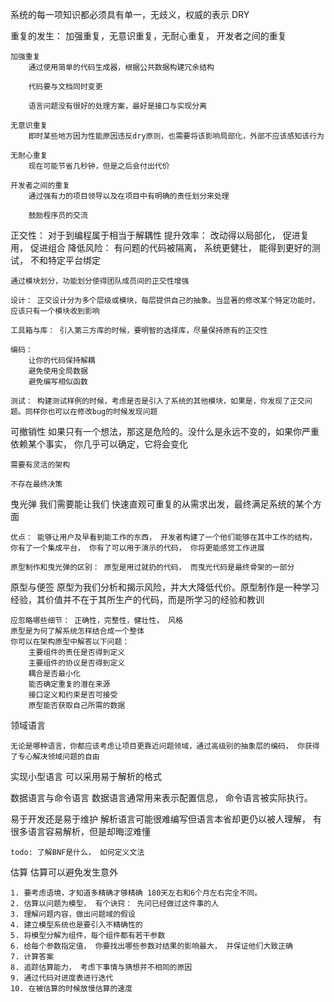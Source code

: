 系统的每一项知识都必须具有单一，无歧义，权威的表示 DRY

重复的发生： 加强重复，无意识重复，无耐心重复， 开发者之间的重复

    加强重复
        通过使用简单的代码生成器，根据公共数据构建冗余结构

        代码要与文档同时变更

        语言问题没有很好的处理方案，最好是接口与实现分离

    无意识重复
        即时某些地方因为性能原因违反dry原则，也需要将该影响局部化，外部不应该感知该行为

    无耐心重复
        现在可能节省几秒钟，但是之后会付出代价

    开发者之间的重复
        通过强有力的项目领导以及在项目中有明确的责任划分来处理

        鼓励程序员的交流
    
正交性： 对于到编程属于相当于解耦性
    提升效率： 改动得以局部化， 促进复用， 促进组合
    降低风险： 有问题的代码被隔离， 系统更健壮， 能得到更好的测试， 不和特定平台绑定

    通过模块划分，功能划分使得团队成员间的正交性增强

    设计： 正交设计分为多个层级或模块，每层提供自己的抽象。当显著的修改某个特定功能时，应该只有一个模块收到影响

    工具箱与库： 引入第三方库的时候，要明智的选择库，尽量保持原有的正交性

    编码： 
        让你的代码保持解耦
        避免使用全局数据
        避免编写相似函数

    测试： 构建测试样例的时候，考虑是否是引入了系统的其他模块，如果是，你发现了正交问题。同样你也可以在修改bug的时候发现问题

可撤销性
    如果只有一个想法，那这是危险的。没什么是永远不变的，如果你严重依赖某个事实， 你几乎可以确定，它将会变化

    需要有灵活的架构

    不存在最终决策

曳光弹
    我们需要能让我们 快速直观可重复的从需求出发，最终满足系统的某个方面

    优点： 能够让用户及早看到能工作的东西， 开发者构建了一个他们能够在其中工作的结构， 你有了一个集成平台， 你有了可以用于演示的代码， 你将更能感觉工作进展

    原型制作和曳光弹的区别： 原型是用过就扔的代码， 而曳光代码是最终骨架的一部分


原型与便签
    原型为我们分析和揭示风险，并大大降低代价。原型制作是一种学习经验，其价值并不在于其所生产的代码，而是所学习的经验和教训

    应忽略哪些细节： 正确性，完整性，健壮性， 风格
    原型是为何了解系统怎样结合成一个整体
    你可以在架构原型中解答以下问题：
        主要组件的责任是否得到定义
        主要组件的协议是否得到定义
        耦合是否最小化
        能否确定重复的潜在来源
        接口定义和约束是否可接受
        原型能否获取自己所需的数据

领域语言

    无论是哪种语言，你都应该考虑让项目更靠近问题领域，通过高级别的抽象层的编码， 你获得了专心解决领域问题的自由

实现小型语言
    可以采用易于解析的格式

数据语言与命令语言
    数据语言通常用来表示配置信息， 命令语言被实际执行。

易于开发还是易于维护
    解析语言可能很难编写但语言本省却更仍以被人理解， 有很多语言容易解析，但是却晦涩难懂


    todo: 了解BNF是什么， 如何定义文法

估算
    估算可以避免发生意外

    1. 要考虑语境，才知道多精确才够精确 180天左右和6个月左右完全不同。
    2. 估算以问题为模型， 有个诀窍： 先问已经做过这件事的人
    3. 理解问题内容，做出问题域的假设
    4. 建立模型系统也是要引入不精确性的
    5. 将模型分解为组件，每个组件都有若干参数
    6. 给每个参数指定值， 你要找出哪些参数对结果的影响最大， 并保证他们大致正确
    7. 计算答案
    8. 追踪估算能力， 考虑下事情与猜想并不相同的原因
    9. 通过代码对进度表进行迭代
    10. 在被估算的时候放慢估算的速度